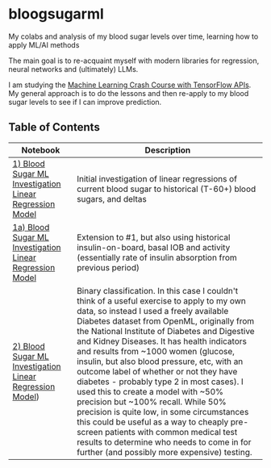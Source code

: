 # bloogsugarml
My colabs and analysis of my blood sugar levels over time, learning how to apply ML/AI methods

The main goal is to re-acquaint myself with modern libraries for regression, neural networks and (ultimately) LLMs.

I am studying the [Machine Learning Crash Course with TensorFlow APIs](https://developers.google.com/machine-learning/crash-course). 
My general approach is to do the lessons and then re-apply to my blood sugar levels to see if I can improve prediction.

## Table of Contents

| Notebook | Description |
| -------- | ----------- |
|[1) Blood Sugar ML Investigation Linear Regression Model](https://github.com/ssuppe/bloogsugarml/blob/main/1\)_Blood_Sugar_ML_Investigation_Linear_Regression_Model.ipynb) | Initial investigation of linear regressions of current blood sugar to historical (T-60+) blood sugars, and deltas |
|[1a) Blood Sugar ML Investigation Linear Regression Model](https://github.com/ssuppe/bloogsugarml/blob/main/1a\)_Blood_Sugar_ML_Investigation_Linear_Regression_Model.ipynb) | Extension to #1, but also using historical insulin-on-board, basal IOB and activity (essentially rate of insulin absorption from previous period) |
|[2) Blood Sugar ML Investigation Linear Regression Model]([https://github.com/ssuppe/bloogsugarml/blob/main/1a\)_Blood_Sugar_ML_Investigation_Linear_Regression_Model.ipynb](https://github.com/ssuppe/bloogsugarml/blob/main/2)_Binary_Classification_of_Diabetes_diagnosis.ipynb)) | Binary classification. In this case I couldn't think of a useful exercise to apply to my own data, so instead I used a freely available Diabetes dataset from OpenML, originally from the National Institute of Diabetes and Digestive and Kidney Diseases. It has health indicators and results from ~1000 women (glucose, insulin, but also blood pressure, etc, with an outcome label of whether or not they have diabetes - probably type 2 in most cases). I used this to create a model with ~50% precision but ~100% recall. While 50% precision is quite low, in some circumstances this could be useful as a way to cheaply pre-screen patients with common medical test results to determine who needs to come in for further (and possibly more expensive) testing.  |
